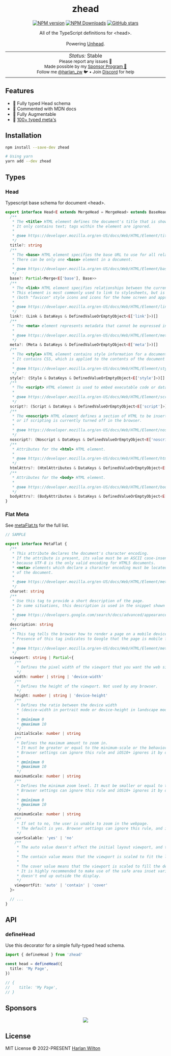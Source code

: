 <h1 align='center'>zhead</h1>

<p align="center">
<a href='https://github.com/harlan-zw/zhead/actions/workflows/test.yml'>
</a>
<a href="https://www.npmjs.com/package/zhead" target="__blank"><img src="https://img.shields.io/npm/v/zhead?style=flat&colorA=002438&colorB=28CF8D" alt="NPM version"></a>
<a href="https://www.npmjs.com/package/zhead" target="__blank"><img alt="NPM Downloads" src="https://img.shields.io/npm/dm/zhead?flat&colorA=002438&colorB=28CF8D"></a>
<a href="https://github.com/harlan-zw/zhead" target="__blank"><img alt="GitHub stars" src="https://img.shields.io/github/stars/harlan-zw/zhead?flat&colorA=002438&colorB=28CF8D"></a>
</p>

<p align="center">
All of the TypeScript definitions for &lt;head&gt;.<br><br>Powering <a href="https://github.com/harlan-zw/unhead">Unhead</a>.
</p>

<p align="center">
<table>
<tbody>
<td align="center">
<img width="800" height="0" /><br>
<i>Status:</i> Stable</b> <br>
<sup> Please report any issues 🐛</sup><br>
<sub>Made possible by my <a href="https://github.com/sponsors/harlan-zw">Sponsor Program 💖</a><br> Follow me <a href="https://twitter.com/harlan_zw">@harlan_zw</a> 🐦 • Join <a href="https://discord.gg/275MBUBvgP">Discord</a> for help</sub><br>
<img width="800" height="0" />
</td>
</tbody>
</table>
</p>

## Features

- 💎 Fully typed Head schema
- 💎 Commented with MDN docs
- 💎 Fully Augmentable
- 💎 [100+ typed meta's](https://github.com/harlan-zw/zhead/blob/main/packages/schema/src/metaFlat.ts)

## Installation

```bash
npm install --save-dev zhead

# Using yarn
yarn add --dev zhead
```

## Types

### Head

Typescript base schema for document &lt;head&gt;.

```ts
export interface Head<E extends MergeHead = MergeHead> extends BaseHead {
  /**
   * The <title> HTML element defines the document's title that is shown in a browser's title bar or a page's tab.
   * It only contains text; tags within the element are ignored.
   *
   * @see https://developer.mozilla.org/en-US/docs/Web/HTML/Element/title
   */
  title?: string
  /**
   * The <base> HTML element specifies the base URL to use for all relative URLs in a document.
   * There can be only one <base> element in a document.
   *
   * @see https://developer.mozilla.org/en-US/docs/Web/HTML/Element/base
   */
  base?: Partial<Merge<E['base'], Base>>
  /**
   * The <link> HTML element specifies relationships between the current document and an external resource.
   * This element is most commonly used to link to stylesheets, but is also used to establish site icons
   * (both "favicon" style icons and icons for the home screen and apps on mobile devices) among other things.
   *
   * @see https://developer.mozilla.org/en-US/docs/Web/HTML/Element/link#attr-as
   */
  link?: (Link & DataKeys & DefinedValueOrEmptyObject<E['link']>)[]
  /**
   * The <meta> element represents metadata that cannot be expressed in other HTML elements, like <link> or <script>.
   *
   * @see https://developer.mozilla.org/en-US/docs/Web/HTML/Element/meta
   */
  meta?: (Meta & DataKeys & DefinedValueOrEmptyObject<E['meta']>)[]
  /**
   * The <style> HTML element contains style information for a document, or part of a document.
   * It contains CSS, which is applied to the contents of the document containing the <style> element.
   *
   * @see https://developer.mozilla.org/en-US/docs/Web/HTML/Element/style
   */
  style?: (Style & DataKeys & DefinedValueOrEmptyObject<E['style']>)[]
  /**
   * The <script> HTML element is used to embed executable code or data; this is typically used to embed or refer to JavaScript code.
   *
   * @see https://developer.mozilla.org/en-US/docs/Web/HTML/Element/script
   */
  script?: (Script & DataKeys & DefinedValueOrEmptyObject<E['script']>)[]
  /**
   * The <noscript> HTML element defines a section of HTML to be inserted if a script type on the page is unsupported
   * or if scripting is currently turned off in the browser.
   *
   * @see https://developer.mozilla.org/en-US/docs/Web/HTML/Element/noscript
   */
  noscript?: (Noscript & DataKeys & DefinedValueOrEmptyObject<E['noscript']>)[]
  /**
   * Attributes for the <html> HTML element.
   *
   * @see https://developer.mozilla.org/en-US/docs/Web/HTML/Element/html
   */
  htmlAttrs?: (HtmlAttributes & DataKeys & DefinedValueOrEmptyObject<E['htmlAttrs']>)
  /**
   * Attributes for the <body> HTML element.
   *
   * @see https://developer.mozilla.org/en-US/docs/Web/HTML/Element/body
   */
  bodyAttrs?: (BodyAttributes & DataKeys & DefinedValueOrEmptyObject<E['bodyAttrs']>)
}
```

### Flat Meta

See [metaFlat.ts](/src/metaFlat.ts) for the full list.

```ts
// SAMPLE

export interface MetaFlat {
  /**
   * This attribute declares the document's character encoding.
   * If the attribute is present, its value must be an ASCII case-insensitive match for the string "utf-8",
   * because UTF-8 is the only valid encoding for HTML5 documents.
   * <meta> elements which declare a character encoding must be located entirely within the first 1024 bytes
   * of the document.
   *
   * @see https://developer.mozilla.org/en-US/docs/Web/HTML/Element/meta#attr-charset
   */
  charset: string
  /**
   * Use this tag to provide a short description of the page.
   * In some situations, this description is used in the snippet shown in search results.
   *
   * @see https://developers.google.com/search/docs/advanced/appearance/snippet#meta-descriptions
   */
  description: string
  /**
   * This tag tells the browser how to render a page on a mobile device.
   * Presence of this tag indicates to Google that the page is mobile friendly.
   *
   * @see https://developer.mozilla.org/en-US/docs/Web/HTML/Element/meta/name#standard_metadata_names_defined_in_other_specifications
   */
  viewport: string | Partial<{
    /**
     * Defines the pixel width of the viewport that you want the web site to be rendered at.
     */
    width: number | string | 'device-width'
    /**
     * Defines the height of the viewport. Not used by any browser.
     */
    height: number | string | 'device-height'
    /**
     * Defines the ratio between the device width
     * (device-width in portrait mode or device-height in landscape mode) and the viewport size.
     *
     * @minimum 0
     * @maximum 10
     */
    initialScale: number | string
    /**
     * Defines the maximum amount to zoom in.
     * It must be greater or equal to the minimum-scale or the behavior is undefined.
     * Browser settings can ignore this rule and iOS10+ ignores it by default.
     *
     * @minimum 0
     * @maximum 10
     */
    maximumScale: number | string
    /**
     * Defines the minimum zoom level. It must be smaller or equal to the maximum-scale or the behavior is undefined.
     * Browser settings can ignore this rule and iOS10+ ignores it by default.
     *
     * @minimum 0
     * @maximum 10
     */
    minimumScale: number | string
    /**
     * If set to no, the user is unable to zoom in the webpage.
     * The default is yes. Browser settings can ignore this rule, and iOS10+ ignores it by default.
     */
    userScalable: 'yes' | 'no'
    /**
     * The auto value doesn't affect the initial layout viewport, and the whole web page is viewable.
     *
     * The contain value means that the viewport is scaled to fit the largest rectangle inscribed within the display.
     *
     * The cover value means that the viewport is scaled to fill the device display.
     * It is highly recommended to make use of the safe area inset variables to ensure that important content
     * doesn't end up outside the display.
     */
    viewportFit: 'auto' | 'contain' | 'cover'
  }>

  // ...
}
```

## API

### defineHead

Use this decorator for a simple fully-typed head schema.

```ts
import { defineHead } from 'zhead'

const head = defineHead({
  title: 'My Page',
})

// {
//    title: 'My Page',
// }
```

## Sponsors

<p align="center">
  <a href="https://raw.githubusercontent.com/harlan-zw/static/main/sponsors.svg">
    <img src='https://raw.githubusercontent.com/harlan-zw/static/main/sponsors.svg'/>
  </a>
</p>

## License

MIT License © 2022-PRESENT [Harlan Wilton](https://github.com/harlan-zw)
